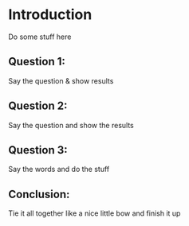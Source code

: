 # Introduction
Do some stuff here


## Question 1:
Say the question & show results

## Question 2:
Say the question and show the results

## Question 3:
Say the words and do the stuff

## Conclusion:
Tie it all together like a nice little bow and finish it up 
